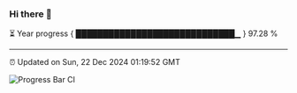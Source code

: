 ### Hi there 👋

⏳ Year progress { █████████████████████████████▁ } 97.28 %

---

⏰ Updated on Sun, 22 Dec 2024 01:19:52 GMT

![Progress Bar CI](https://github.com/JuvenileQ/Progress-Bar-CI/workflows/main/badge.svg)
